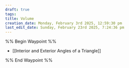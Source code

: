 ```yaml
---
draft: true
tags: 
title: Volume
creation_date: Monday, February 3rd 2025, 12:59:30 pm
last_edit_date: Sunday, February 23rd 2025, 7:24:36 pm
---
```


%% Begin Waypoint %%

- [[Interior and Exterior Angles of a Triangle]]

%% End Waypoint %%
